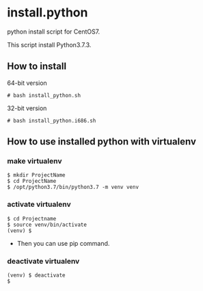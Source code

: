 install.python
==============

python install script for CentOS7.

This script install Python3.7.3.


How to install
--------------

 64-bit version

	# bash install_python.sh

 32-bit version

	# bash install_python.i686.sh


How to use installed python with virtualenv
-------------------------------------------

### make virtualenv

	$ mkdir ProjectName
	$ cd ProjectName
	$ /opt/python3.7/bin/python3.7 -m venv venv

### activate virtualenv

	$ cd Projectname
	$ source venv/bin/activate
	(venv) $

- Then you can use pip command.

### deactivate virtualenv

	(venv) $ deactivate
	$
